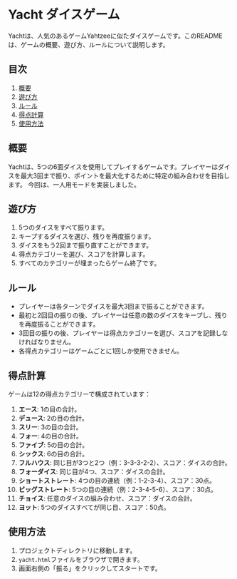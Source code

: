 # Yacht ダイスゲーム

Yachtは、人気のあるゲームYahtzeeに似たダイスゲームです。このREADMEは、ゲームの概要、遊び方、ルールについて説明します。

## 目次
1. [概要](#概要)
2. [遊び方](#遊び方)
3. [ルール](#ルール)
4. [得点計算](#得点計算)
5. [使用方法](#使用方法)

## 概要
Yachtは、5つの6面ダイスを使用してプレイするゲームです。プレイヤーはダイスを最大3回まで振り、ポイントを最大化するために特定の組み合わせを目指します。
今回は、一人用モードを実装しました。

## 遊び方
1. 5つのダイスをすべて振ります。
2. キープするダイスを選び、残りを再度振ります。
3. ダイスをもう2回まで振り直すことができます。
4. 得点カテゴリーを選び、スコアを計算します。
5. すべてのカテゴリーが埋まったらゲーム終了です。

## ルール
- プレイヤーは各ターンでダイスを最大3回まで振ることができます。
- 最初と2回目の振りの後、プレイヤーは任意の数のダイスをキープし、残りを再度振ることができます。
- 3回目の振りの後、プレイヤーは得点カテゴリーを選び、スコアを記録しなければなりません。
- 各得点カテゴリーはゲームごとに1回しか使用できません。

## 得点計算
ゲームは12の得点カテゴリーで構成されています：
1. **エース**: 1の目の合計。
2. **デュース**: 2の目の合計。
3. **スリー**: 3の目の合計。
4. **フォー**: 4の目の合計。
5. **ファイブ**: 5の目の合計。
6. **シックス**: 6の目の合計。
7. **フルハウス**: 同じ目が3つと2つ（例：3-3-3-2-2）、スコア：ダイスの合計。
8. **フォーダイス**: 同じ目が4つ、スコア：ダイスの合計。
9. **ショートストレート**: 4つの目の連続（例：1-2-3-4）、スコア：30点。
10. **ビッグストレート**: 5つの目の連続（例：2-3-4-5-6）、スコア：30点。
11. **チョイス**: 任意のダイスの組み合わせ、スコア：ダイスの合計。
12. **ヨット**: 5つのダイスすべてが同じ目、スコア：50点。

## 使用方法
1. プロジェクトディレクトリに移動します。
2. `yacht.html`ファイルをブラウザで開きます。
3. 画面右側の「振る」をクリックしてスタートです。